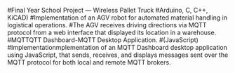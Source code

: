 #Final Year School Project — Wireless Pallet Truck
#Arduino, C, C++, KiCAD)
#Implementation of an AGV robot for automated material handling in logistical operations.
#The AGV receives driving directions via MQTT protocol from a web interface that displayed its location in a warehouse.
#MQTTQTT Dashboard-MQTT Desktop Application.
#(JavaScript)
#Implementationmplementation of an MQTT Dashboard desktop application using JavaScript, that sends, receives, and displays messages sent over the MQTT protocol for both local and remote MQTT brokers.
